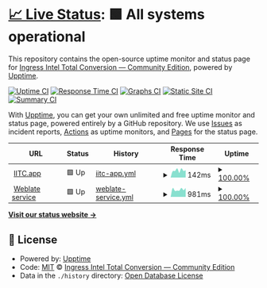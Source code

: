 # [📈 Live Status](https://status.iitc.app): <!--live status--> **🟩 All systems operational**

This repository contains the open-source uptime monitor and status page for [Ingress Intel Total Conversion — Community Edition](https://status.iitc.app), powered by [Upptime](https://github.com/upptime/upptime).

[![Uptime CI](https://github.com/IITC-CE/iitc-app-status/workflows/Uptime%20CI/badge.svg)](https://github.com/upptime/upptime/actions?query=workflow%3A%22Uptime+CI%22)
[![Response Time CI](https://github.com/IITC-CE/iitc-app-status/workflows/Response%20Time%20CI/badge.svg)](https://github.com/upptime/upptime/actions?query=workflow%3A%22Response+Time+CI%22)
[![Graphs CI](https://github.com/IITC-CE/iitc-app-status/workflows/Graphs%20CI/badge.svg)](https://github.com/upptime/upptime/actions?query=workflow%3A%22Graphs+CI%22)
[![Static Site CI](https://github.com/IITC-CE/iitc-app-status/workflows/Static%20Site%20CI/badge.svg)](https://github.com/upptime/upptime/actions?query=workflow%3A%22Static+Site+CI%22)
[![Summary CI](https://github.com/IITC-CE/iitc-app-status/workflows/Summary%20CI/badge.svg)](https://github.com/upptime/upptime/actions?query=workflow%3A%22Summary+CI%22)

With [Upptime](https://upptime.js.org), you can get your own unlimited and free uptime monitor and status page, powered entirely by a GitHub repository. We use [Issues](https://github.com/IITC-CE/iitc-app-status/issues) as incident reports, [Actions](https://github.com/IITC-CE/iitc-app-status/actions) as uptime monitors, and [Pages](https://status.iitc.app) for the status page.

<!--start: status pages-->
<!-- This summary is generated by Upptime (https://github.com/upptime/upptime) -->
<!-- Do not edit this manually, your changes will be overwritten -->
<!-- prettier-ignore -->
| URL | Status | History | Response Time | Uptime |
| --- | ------ | ------- | ------------- | ------ |
| <img alt="" src="https://favicons.githubusercontent.com/iitc.app" height="13"> [IITC.app](https://iitc.app) | 🟩 Up | [iitc-app.yml](https://github.com/IITC-CE/iitc-app-status/commits/HEAD/history/iitc-app.yml) | <details><summary><img alt="Response time graph" src="./graphs/iitc-app/response-time-week.png" height="20"> 142ms</summary><br><a href="https://status.iitc.app/history/iitc-app"><img alt="Response time 484" src="https://img.shields.io/endpoint?url=https%3A%2F%2Fraw.githubusercontent.com%2FIITC-CE%2Fiitc-app-status%2FHEAD%2Fapi%2Fiitc-app%2Fresponse-time.json"></a><br><a href="https://status.iitc.app/history/iitc-app"><img alt="24-hour response time 130" src="https://img.shields.io/endpoint?url=https%3A%2F%2Fraw.githubusercontent.com%2FIITC-CE%2Fiitc-app-status%2FHEAD%2Fapi%2Fiitc-app%2Fresponse-time-day.json"></a><br><a href="https://status.iitc.app/history/iitc-app"><img alt="7-day response time 142" src="https://img.shields.io/endpoint?url=https%3A%2F%2Fraw.githubusercontent.com%2FIITC-CE%2Fiitc-app-status%2FHEAD%2Fapi%2Fiitc-app%2Fresponse-time-week.json"></a><br><a href="https://status.iitc.app/history/iitc-app"><img alt="30-day response time 158" src="https://img.shields.io/endpoint?url=https%3A%2F%2Fraw.githubusercontent.com%2FIITC-CE%2Fiitc-app-status%2FHEAD%2Fapi%2Fiitc-app%2Fresponse-time-month.json"></a><br><a href="https://status.iitc.app/history/iitc-app"><img alt="1-year response time 473" src="https://img.shields.io/endpoint?url=https%3A%2F%2Fraw.githubusercontent.com%2FIITC-CE%2Fiitc-app-status%2FHEAD%2Fapi%2Fiitc-app%2Fresponse-time-year.json"></a></details> | <details><summary><a href="https://status.iitc.app/history/iitc-app">100.00%</a></summary><a href="https://status.iitc.app/history/iitc-app"><img alt="All-time uptime 100.00%" src="https://img.shields.io/endpoint?url=https%3A%2F%2Fraw.githubusercontent.com%2FIITC-CE%2Fiitc-app-status%2FHEAD%2Fapi%2Fiitc-app%2Fuptime.json"></a><br><a href="https://status.iitc.app/history/iitc-app"><img alt="24-hour uptime 100.00%" src="https://img.shields.io/endpoint?url=https%3A%2F%2Fraw.githubusercontent.com%2FIITC-CE%2Fiitc-app-status%2FHEAD%2Fapi%2Fiitc-app%2Fuptime-day.json"></a><br><a href="https://status.iitc.app/history/iitc-app"><img alt="7-day uptime 100.00%" src="https://img.shields.io/endpoint?url=https%3A%2F%2Fraw.githubusercontent.com%2FIITC-CE%2Fiitc-app-status%2FHEAD%2Fapi%2Fiitc-app%2Fuptime-week.json"></a><br><a href="https://status.iitc.app/history/iitc-app"><img alt="30-day uptime 100.00%" src="https://img.shields.io/endpoint?url=https%3A%2F%2Fraw.githubusercontent.com%2FIITC-CE%2Fiitc-app-status%2FHEAD%2Fapi%2Fiitc-app%2Fuptime-month.json"></a><br><a href="https://status.iitc.app/history/iitc-app"><img alt="1-year uptime 100.00%" src="https://img.shields.io/endpoint?url=https%3A%2F%2Fraw.githubusercontent.com%2FIITC-CE%2Fiitc-app-status%2FHEAD%2Fapi%2Fiitc-app%2Fuptime-year.json"></a></details>
| <img alt="" src="https://favicons.githubusercontent.com/weblate.iitc.app" height="13"> [Weblate service](https://weblate.iitc.app) | 🟩 Up | [weblate-service.yml](https://github.com/IITC-CE/iitc-app-status/commits/HEAD/history/weblate-service.yml) | <details><summary><img alt="Response time graph" src="./graphs/weblate-service/response-time-week.png" height="20"> 981ms</summary><br><a href="https://status.iitc.app/history/weblate-service"><img alt="Response time 775" src="https://img.shields.io/endpoint?url=https%3A%2F%2Fraw.githubusercontent.com%2FIITC-CE%2Fiitc-app-status%2FHEAD%2Fapi%2Fweblate-service%2Fresponse-time.json"></a><br><a href="https://status.iitc.app/history/weblate-service"><img alt="24-hour response time 940" src="https://img.shields.io/endpoint?url=https%3A%2F%2Fraw.githubusercontent.com%2FIITC-CE%2Fiitc-app-status%2FHEAD%2Fapi%2Fweblate-service%2Fresponse-time-day.json"></a><br><a href="https://status.iitc.app/history/weblate-service"><img alt="7-day response time 981" src="https://img.shields.io/endpoint?url=https%3A%2F%2Fraw.githubusercontent.com%2FIITC-CE%2Fiitc-app-status%2FHEAD%2Fapi%2Fweblate-service%2Fresponse-time-week.json"></a><br><a href="https://status.iitc.app/history/weblate-service"><img alt="30-day response time 873" src="https://img.shields.io/endpoint?url=https%3A%2F%2Fraw.githubusercontent.com%2FIITC-CE%2Fiitc-app-status%2FHEAD%2Fapi%2Fweblate-service%2Fresponse-time-month.json"></a><br><a href="https://status.iitc.app/history/weblate-service"><img alt="1-year response time 779" src="https://img.shields.io/endpoint?url=https%3A%2F%2Fraw.githubusercontent.com%2FIITC-CE%2Fiitc-app-status%2FHEAD%2Fapi%2Fweblate-service%2Fresponse-time-year.json"></a></details> | <details><summary><a href="https://status.iitc.app/history/weblate-service">100.00%</a></summary><a href="https://status.iitc.app/history/weblate-service"><img alt="All-time uptime 100.00%" src="https://img.shields.io/endpoint?url=https%3A%2F%2Fraw.githubusercontent.com%2FIITC-CE%2Fiitc-app-status%2FHEAD%2Fapi%2Fweblate-service%2Fuptime.json"></a><br><a href="https://status.iitc.app/history/weblate-service"><img alt="24-hour uptime 100.00%" src="https://img.shields.io/endpoint?url=https%3A%2F%2Fraw.githubusercontent.com%2FIITC-CE%2Fiitc-app-status%2FHEAD%2Fapi%2Fweblate-service%2Fuptime-day.json"></a><br><a href="https://status.iitc.app/history/weblate-service"><img alt="7-day uptime 100.00%" src="https://img.shields.io/endpoint?url=https%3A%2F%2Fraw.githubusercontent.com%2FIITC-CE%2Fiitc-app-status%2FHEAD%2Fapi%2Fweblate-service%2Fuptime-week.json"></a><br><a href="https://status.iitc.app/history/weblate-service"><img alt="30-day uptime 100.00%" src="https://img.shields.io/endpoint?url=https%3A%2F%2Fraw.githubusercontent.com%2FIITC-CE%2Fiitc-app-status%2FHEAD%2Fapi%2Fweblate-service%2Fuptime-month.json"></a><br><a href="https://status.iitc.app/history/weblate-service"><img alt="1-year uptime 100.00%" src="https://img.shields.io/endpoint?url=https%3A%2F%2Fraw.githubusercontent.com%2FIITC-CE%2Fiitc-app-status%2FHEAD%2Fapi%2Fweblate-service%2Fuptime-year.json"></a></details>

<!--end: status pages-->

[**Visit our status website →**](https://status.iitc.app)

## 📄 License

- Powered by: [Upptime](https://github.com/upptime/upptime)
- Code: [MIT](./LICENSE) © [Ingress Intel Total Conversion — Community Edition](https://status.iitc.app)
- Data in the `./history` directory: [Open Database License](https://opendatacommons.org/licenses/odbl/1-0/)

